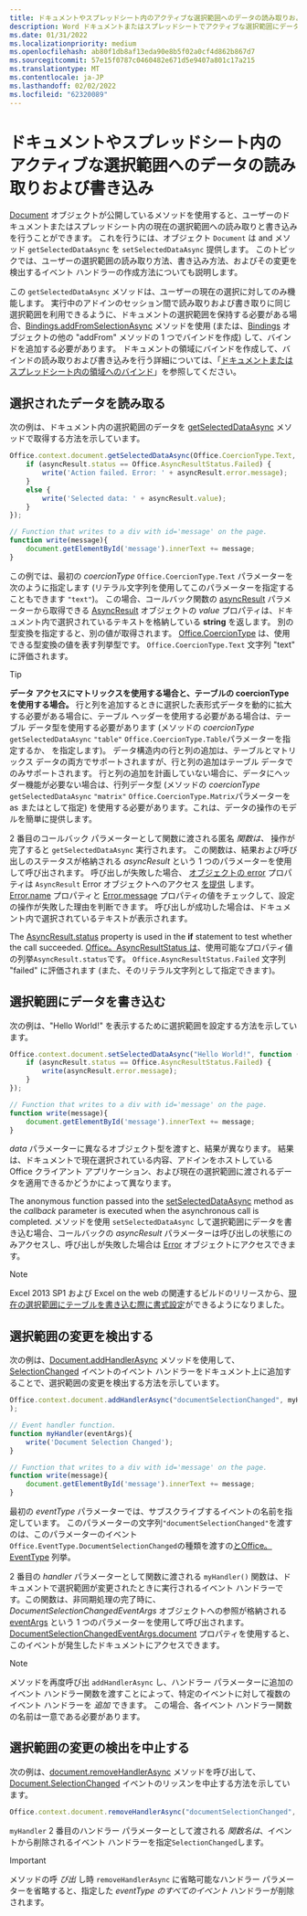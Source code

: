 ```yaml
---
title: ドキュメントやスプレッドシート内のアクティブな選択範囲へのデータの読み取りおよび書き込み
description: Word ドキュメントまたはスプレッドシートでアクティブな選択範囲にデータを読み取り、書き込むExcelします。
ms.date: 01/31/2022
ms.localizationpriority: medium
ms.openlocfilehash: ab80f1db8af13eda90e8b5f02a0cf4d862b867d7
ms.sourcegitcommit: 57e15f0787c0460482e671d5e9407a801c17a215
ms.translationtype: MT
ms.contentlocale: ja-JP
ms.lasthandoff: 02/02/2022
ms.locfileid: "62320089"
---
```

# <a name="read-and-write-data-to-the-active-selection-in-a-document-or-spreadsheet"></a>ドキュメントやスプレッドシート内のアクティブな選択範囲へのデータの読み取りおよび書き込み

[Document](/javascript/api/office/office.document) オブジェクトが公開しているメソッドを使用すると、ユーザーのドキュメントまたはスプレッドシート内の現在の選択範囲への読み取りと書き込みを行うことができます。 これを行うには、オブジェクト `Document` は and メソッド `getSelectedDataAsync` を `setSelectedDataAsync` 提供します。 このトピックでは、ユーザーの選択範囲の読み取り方法、書き込み方法、およびその変更を検出するイベント ハンドラーの作成方法についても説明します。

この `getSelectedDataAsync` メソッドは、ユーザーの現在の選択に対してのみ機能します。 実行中のアドインのセッション間で読み取りおよび書き取りに同じ選択範囲を利用できるように、ドキュメントの選択範囲を保持する必要がある場合、[Bindings.addFromSelectionAsync](/javascript/api/office/office.bindings#addFromSelectionAsync_bindingType__options__callback_) メソッドを使用 (または、[Bindings](/javascript/api/office/office.bindings) オブジェクトの他の "addFrom" メソッドの 1 つでバインドを作成) して、バインドを追加する必要があります。 ドキュメントの領域にバインドを作成して、バインドの読み取りおよび書き込みを行う詳細については、「[ドキュメントまたはスプレッドシート内の領域へのバインド](bind-to-regions-in-a-document-or-spreadsheet.md)」を参照してください。


## <a name="read-selected-data"></a>選択されたデータを読み取る


次の例は、ドキュメント内の選択範囲のデータを [getSelectedDataAsync](/javascript/api/office/office.document#getSelectedDataAsync_coercionType__options__callback_) メソッドで取得する方法を示しています。


```js
Office.context.document.getSelectedDataAsync(Office.CoercionType.Text, function (asyncResult) {
    if (asyncResult.status == Office.AsyncResultStatus.Failed) {
        write('Action failed. Error: ' + asyncResult.error.message);
    }
    else {
        write('Selected data: ' + asyncResult.value);
    }
});

// Function that writes to a div with id='message' on the page.
function write(message){
    document.getElementById('message').innerText += message; 
}
```

この例では、最初の  _coercionType_ `Office.CoercionType.Text` パラメーターを次のように指定します (リテラル文字列を使用してこのパラメーターを指定することもできます `"text"`)。 この場合、コールバック関数の [asyncResult](/javascript/api/office/office.asyncresult#status) パラメーターから取得できる [AsyncResult](/javascript/api/office/office.asyncresult) オブジェクトの _value_ プロパティは、ドキュメント内で選択されているテキストを格納している **string** を返します。 別の型変換を指定すると、別の値が取得されます。 [Office.CoercionType](/javascript/api/office/office.coerciontype) は、使用できる型変換の値を表す列挙型です。 `Office.CoercionType.Text` 文字列 "text" に評価されます。


> [!TIP]
> **データ アクセスにマトリックスを使用する場合と、テーブルの coercionType を使用する場合。** 行と列を追加するときに選択した表形式データを動的に拡大する必要がある場合に、テーブル ヘッダーを使用する必要がある場合は、テーブル データ型を使用する必要があります (メソッドの _coercionType_ `getSelectedDataAsync` `"table"` `Office.CoercionType.Table`パラメーターを指定するか、 を指定します)。 データ構造内の行と列の追加は、テーブルとマトリックス データの両方でサポートされますが、行と列の追加はテーブル データでのみサポートされます。 行と列の追加を計画していない場合に、データにヘッダー機能が必要ない場合は、行列データ型 (メソッドの  _coercionType_ `getSelectedDataAsync` `"matrix"` `Office.CoercionType.Matrix`パラメーターを as またはとして指定) を使用する必要があります。これは、データの操作のモデルを簡単に提供します。

2 番目のコールバック パラメーターとして関数に渡される匿名  _関数は、_ 操作が完了すると `getSelectedDataAsync` 実行されます。 この関数は、結果および呼び出しのステータスが格納される _asyncResult_ という 1 つのパラメーターを使用して呼び出されます。 呼び出しが失敗した場合、 [オブジェクトの error](/javascript/api/office/office.asyncresult#error) プロパティは `AsyncResult` Error オブジェクトへのアクセス [を提供](/javascript/api/office/office.error) します。 [Error.name](/javascript/api/office/office.error#name) プロパティと [Error.message](/javascript/api/office/office.error#message) プロパティの値をチェックして、設定の操作が失敗した理由を判断できます。 呼び出しが成功した場合は、ドキュメント内で選択されているテキストが表示されます。

The [AsyncResult.status](/javascript/api/office/office.asyncresult#error) property is used in the **if** statement to test whether the call succeeded. [Office。AsyncResultStatus は](/javascript/api/office/office.asyncresult#status)、使用可能なプロパティ値の列挙`AsyncResult.status`です。 `Office.AsyncResultStatus.Failed` 文字列 "failed" に評価されます (また、そのリテラル文字列として指定できます)。


## <a name="write-data-to-the-selection"></a>選択範囲にデータを書き込む


次の例は、"Hello World!" を表示するために選択範囲を設定する方法を示しています。


```js
Office.context.document.setSelectedDataAsync("Hello World!", function (asyncResult) {
    if (asyncResult.status == Office.AsyncResultStatus.Failed) {
        write(asyncResult.error.message);
    }
});

// Function that writes to a div with id='message' on the page.
function write(message){
    document.getElementById('message').innerText += message;
}
```

_data_ パラメーターに異なるオブジェクト型を渡すと、結果が異なります。 結果は、ドキュメントで現在選択されている内容、アドインをホストしている Office クライアント アプリケーション、および現在の選択範囲に渡されるデータを適用できるかどうかによって異なります。

The anonymous function passed into the [setSelectedDataAsync](/javascript/api/office/office.document#setSelectedDataAsync_data__options__callback_) method as the _callback_ parameter is executed when the asynchronous call is completed. メソッドを使用 `setSelectedDataAsync` して選択範囲にデータを書き込む場合、コールバックの _asyncResult_ パラメーターは呼び出しの状態にのみアクセスし、呼び出しが失敗した場合は [Error](/javascript/api/office/office.error) オブジェクトにアクセスできます。

> [!NOTE]
> Excel 2013 SP1 および Excel on the web の関連するビルドのリリースから、[現在の選択範囲にテーブルを書き込む際に書式設定](../excel/excel-add-ins-tables.md)ができるようになりました。


## <a name="detect-changes-in-the-selection"></a>選択範囲の変更を検出する


次の例は、[Document.addHandlerAsync](/javascript/api/office/office.document#addHandlerAsync_eventType__handler__options__callback_) メソッドを使用して、[SelectionChanged](/javascript/api/office/office.documentselectionchangedeventargs) イベントのイベント ハンドラーをドキュメント上に追加することで、選択範囲の変更を検出する方法を示しています。


```js
Office.context.document.addHandlerAsync("documentSelectionChanged", myHandler, function(result){}
);

// Event handler function.
function myHandler(eventArgs){
    write('Document Selection Changed');
}

// Function that writes to a div with id='message' on the page.
function write(message){
    document.getElementById('message').innerText += message;
}
```

最初の  _eventType_ パラメーターでは、サブスクライブするイベントの名前を指定しています。 このパラメーターの文字列`"documentSelectionChanged"`を渡すのは、このパラメーターのイベント`Office.EventType.DocumentSelectionChanged`の種類を渡すの[とOffice。EventType](/javascript/api/office/office.eventtype) 列挙。

2 番目の _handler_ パラメーターとして関数に渡される `myHandler()` 関数は、ドキュメントで選択範囲が変更されたときに実行されるイベント ハンドラーです。この関数は、非同期処理の完了時に、_DocumentSelectionChangedEventArgs_ オブジェクトへの参照が格納される [eventArgs](/javascript/api/office/office.documentselectionchangedeventargs) という 1 つのパラメーターを使用して呼び出されます。[DocumentSelectionChangedEventArgs.document](/javascript/api/office/office.documentselectionchangedeventargs#document) プロパティを使用すると、このイベントが発生したドキュメントにアクセスできます。


> [!NOTE]
> メソッドを再度呼び出 `addHandlerAsync` し、ハンドラー パラメーターに追加のイベント ハンドラー関数を渡すことによって、特定のイベントに対して複数のイベント ハンドラーを _追加_ できます。 この場合、各イベント ハンドラー関数の名前は一意である必要があります。


## <a name="stop-detecting-changes-in-the-selection"></a>選択範囲の変更の検出を中止する


次の例は、[document.removeHandlerAsync](/javascript/api/office/office.documentselectionchangedeventargs) メソッドを呼び出して、[Document.SelectionChanged](/javascript/api/office/office.document#removeHandlerAsync_eventType__options__callback_) イベントのリッスンを中止する方法を示しています。


```js
Office.context.document.removeHandlerAsync("documentSelectionChanged", {handler:myHandler}, function(result){});
```

`myHandler` 2 番目のハンドラー パラメーターとして渡される _関数名は_、イベントから削除されるイベント ハンドラーを指定`SelectionChanged`します。


> [!IMPORTANT]
> メソッドの呼  _び出_ し時 `removeHandlerAsync` に省略可能なハンドラー パラメーターを省略すると、指定した _eventType のすべてのイベント_ ハンドラーが削除されます。
